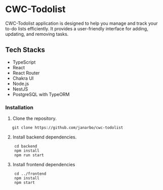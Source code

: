 # CWC-Todolist
CWC-Todolist application is designed to help you manage and track your to-do lists efficiently. It provides a user-friendly interface for adding, updating, and removing tasks.

## Tech Stacks
- TypeScript
- React
- React Router
- Chakra UI
- Node.js
- NestJS
- PostgreSQL with TypeORM

### Installation

1. Clone the repository.
```
   git clone https://github.com/janarbo/cwc-todolist
```

2. Install backend dependencies.
```
    cd backend
    npm install
    npm run start
```

3. Install frontend dependencies
```
    cd ../frontend
    npm install
    npm start
```
